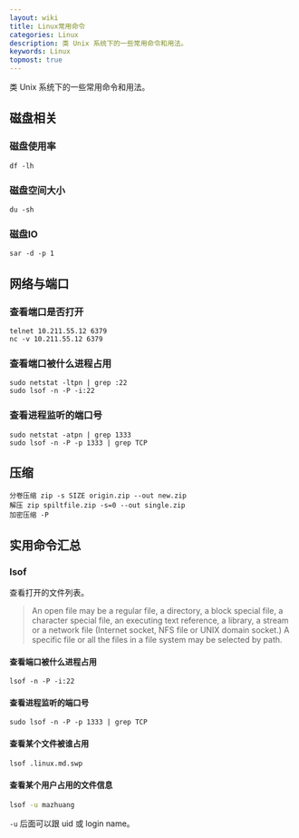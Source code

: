 ```yaml
---
layout: wiki
title: Linux常用命令
categories: Linux
description: 类 Unix 系统下的一些常用命令和用法。
keywords: Linux
topmost: true
---
```


类 Unix 系统下的一些常用命令和用法。

## 磁盘相关
### 磁盘使用率
```shell script
df -lh
```
### 磁盘空间大小
```shell script
du -sh
```
### 磁盘IO
```shell script
sar -d -p 1
```

## 网络与端口
### 查看端口是否打开
```shell script
telnet 10.211.55.12 6379 
nc -v 10.211.55.12 6379
```

### 查看端口被什么进程占用
```shell script
sudo netstat -ltpn | grep :22
sudo lsof -n -P -i:22
```

### 查看进程监听的端口号
```shell script
sudo netstat -atpn | grep 1333
sudo lsof -n -P -p 1333 | grep TCP
```

## 压缩
```shell script
分卷压缩 zip -s SIZE origin.zip --out new.zip
解压 zip spiltfile.zip -s=0 --out single.zip
加密压缩 -P
```

## 实用命令汇总
### lsof
查看打开的文件列表。

> An  open  file  may  be  a  regular  file,  a directory, a block special file, a character special file, an executing text reference, a library, a stream or a network file (Internet socket, NFS file or UNIX domain socket.)  A specific file or all the files in a file system may be selected by path.

#### 查看端口被什么进程占用

```shell script
lsof -n -P -i:22
```

#### 查看进程监听的端口号

```shell script
sudo lsof -n -P -p 1333 | grep TCP
```

#### 查看某个文件被谁占用

```sh
lsof .linux.md.swp
```

#### 查看某个用户占用的文件信息

```sh
lsof -u mazhuang
```

`-u` 后面可以跟 uid 或 login name。
